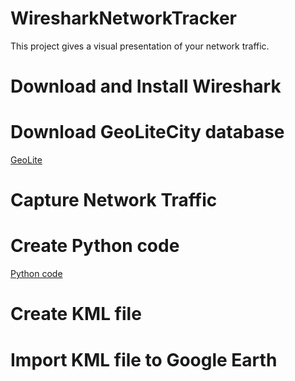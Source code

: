 # WiresharkNetworkTracker
This project gives a visual presentation of your network traffic.

# Download and Install Wireshark

# Download GeoLiteCity database
[GeoLite](https://github.com/mbcc2006/GeoLiteCity-data)

# Capture Network Traffic

# Create Python code
[Python code](https://github.com/sfort04/WiresharkNetworkTracker/blob/main/python_tracker)

# Create KML file

# Import KML file to Google Earth
